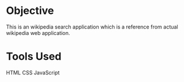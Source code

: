 Objective
=========

This is an wikipedia search application which is a reference from actual wikipedia web application.

Tools Used
==========
HTML
CSS
JavaScript
